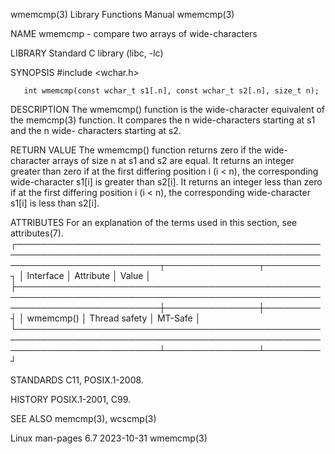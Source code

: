 wmemcmp(3)							   Library Functions Manual							    wmemcmp(3)

NAME
       wmemcmp - compare two arrays of wide-characters

LIBRARY
       Standard C library (libc, -lc)

SYNOPSIS
       #include <wchar.h>

       int wmemcmp(const wchar_t s1[.n], const wchar_t s2[.n], size_t n);

DESCRIPTION
       The  wmemcmp()  function	 is the wide-character equivalent of the memcmp(3) function.  It compares the n wide-characters starting at s1 and the n wide-
       characters starting at s2.

RETURN VALUE
       The wmemcmp() function returns zero if the wide-character arrays of size n at s1 and s2 are equal.  It returns an integer greater than zero if  at  the
       first differing position i (i < n), the corresponding wide-character s1[i] is greater than s2[i].  It returns an integer less than zero if at the first
       differing position i (i < n), the corresponding wide-character s1[i] is less than s2[i].

ATTRIBUTES
       For an explanation of the terms used in this section, see attributes(7).
       ┌───────────────────────────────────────────────────────────────────────────────────────────────────────────────────────────┬───────────────┬─────────┐
       │ Interface														   │ Attribute	   │ Value   │
       ├───────────────────────────────────────────────────────────────────────────────────────────────────────────────────────────┼───────────────┼─────────┤
       │ wmemcmp()														   │ Thread safety │ MT-Safe │
       └───────────────────────────────────────────────────────────────────────────────────────────────────────────────────────────┴───────────────┴─────────┘

STANDARDS
       C11, POSIX.1-2008.

HISTORY
       POSIX.1-2001, C99.

SEE ALSO
       memcmp(3), wcscmp(3)

Linux man-pages 6.7							  2023-10-31								    wmemcmp(3)
